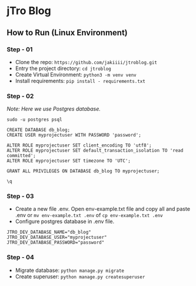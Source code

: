 # jTro Blog

## How to Run (Linux Environment)

### Step - 01

- Clone the repo: `https://github.com/jakiiii/jtroblog.git`
- Entry the project directory: `cd jtroblog`
- Create Virtual Environment: `python3 -m venv venv`
- Install requirements: `pip install - requirements.txt`

### Step - 02
*Note: Here we use Postgres database.*

```
sudo -u postgres psql

CREATE DATABASE db_blog;
CREATE USER myprojectuser WITH PASSWORD 'password';

ALTER ROLE myprojectuser SET client_encoding TO 'utf8';
ALTER ROLE myprojectuser SET default_transaction_isolation TO 'read committed';
ALTER ROLE myprojectuser SET timezone TO 'UTC';

GRANT ALL PRIVILEGES ON DATABASE db_blog TO myprojectuser;

\q
```

### Step - 03

- Create a new file .env. Open env-example.txt file and copy all and paste .env
or
`mv env-example.txt .env`
of
`cp env-example.txt .env`
- Configure postgres database in .env file.

```env
JTRO_DEV_DATABASE_NAME="db_blog"
JTRO_DEV_DATABASE_USER="myprojectuser"
JTRO_DEV_DATABASE_PASSWORD="password"
```

### Step - 04

- Migrate database: `python manage.py migrate`
- Create superuser: `python manage.py createsuperuser`
